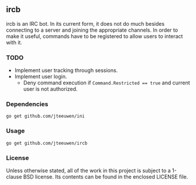 ## ircb

ircb is an IRC bot. In its current form, it does not do much besides 
connecting to a server and joining the appropriate channels.
In order to make it useful, commands have to be registered to allow
users to interact with it.


### TODO

* Implement user tracking through sessions.
* Implement user login.
  * Deny command execution if `Command.Restricted == true` and current
    user is not authorized.


### Dependencies

    go get github.com/jteeuwen/ini


### Usage

    go get github.com/jteeuwen/ircb


### License

Unless otherwise stated, all of the work in this project is subject to a
1-clause BSD license. Its contents can be found in the enclosed LICENSE file.

